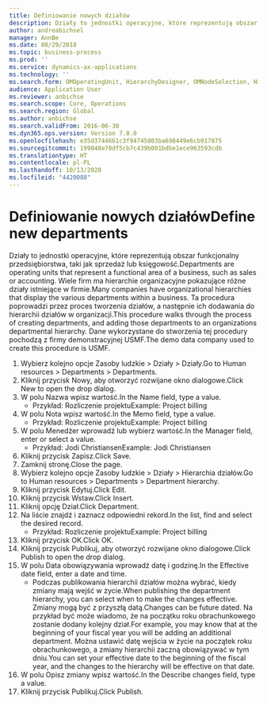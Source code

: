 ```yaml
---
title: Definiowanie nowych działów
description: Działy to jednostki operacyjne, które reprezentują obszar funkcjonalny przedsiębiorstwa, taki jak sprzedaż lub księgowość.
author: andreabichsel
manager: AnnBe
ms.date: 08/29/2018
ms.topic: business-process
ms.prod: ''
ms.service: dynamics-ax-applications
ms.technology: ''
ms.search.form: OMOperatingUnit, HierarchyDesigner, OMNodeSelection, HierarchyPublishAndCloseForm, HcmPersonnelManagementWorkspace
audience: Application User
ms.reviewer: anbichse
ms.search.scope: Core, Operations
ms.search.region: Global
ms.author: anbichse
ms.search.validFrom: 2016-06-30
ms.dyn365.ops.version: Version 7.0.0
ms.openlocfilehash: e35d3744661c3f94745803ba698449e6cb917875
ms.sourcegitcommit: 199848e78df5cb7c439b001bdbe1ece963593cdb
ms.translationtype: HT
ms.contentlocale: pl-PL
ms.lasthandoff: 10/13/2020
ms.locfileid: "4420088"
---
```

# <a name="define-new-departments"></a><span data-ttu-id="85e6b-103">Definiowanie nowych działów</span><span class="sxs-lookup"><span data-stu-id="85e6b-103">Define new departments</span></span>



<span data-ttu-id="85e6b-104">Działy to jednostki operacyjne, które reprezentują obszar funkcjonalny przedsiębiorstwa, taki jak sprzedaż lub księgowość.</span><span class="sxs-lookup"><span data-stu-id="85e6b-104">Departments are operating units that represent a functional area of a business, such as sales or accounting.</span></span> <span data-ttu-id="85e6b-105">Wiele firm ma hierarchie organizacyjne pokazujące różne działy istniejące w firmie.</span><span class="sxs-lookup"><span data-stu-id="85e6b-105">Many companies have organizational hierarchies that display the various departments within a business.</span></span> <span data-ttu-id="85e6b-106">Ta procedura poprowadzi przez proces tworzenia działów, a następnie ich dodawania do hierarchii działów w organizacji.</span><span class="sxs-lookup"><span data-stu-id="85e6b-106">This procedure walks through the process of creating departments, and adding those departments to an organizations departmental hierarchy.</span></span> <span data-ttu-id="85e6b-107">Dane wykorzystane do stworzenia tej procedury pochodzą z firmy demonstracyjnej USMF.</span><span class="sxs-lookup"><span data-stu-id="85e6b-107">The demo data company used to create this procedure is USMF.</span></span>

1. <span data-ttu-id="85e6b-108">Wybierz kolejno opcje Zasoby ludzkie > Działy > Działy.</span><span class="sxs-lookup"><span data-stu-id="85e6b-108">Go to Human resources > Departments > Departments.</span></span>
2. <span data-ttu-id="85e6b-109">Kliknij przycisk Nowy, aby otworzyć rozwijane okno dialogowe.</span><span class="sxs-lookup"><span data-stu-id="85e6b-109">Click New to open the drop dialog.</span></span>
3. <span data-ttu-id="85e6b-110">W polu Nazwa wpisz wartość.</span><span class="sxs-lookup"><span data-stu-id="85e6b-110">In the Name field, type a value.</span></span>
    * <span data-ttu-id="85e6b-111">Przykład: Rozliczenie projektu</span><span class="sxs-lookup"><span data-stu-id="85e6b-111">Example: Project billing</span></span>  
4. <span data-ttu-id="85e6b-112">W polu Nota wpisz wartość.</span><span class="sxs-lookup"><span data-stu-id="85e6b-112">In the Memo field, type a value.</span></span>
    * <span data-ttu-id="85e6b-113">Przykład: Rozliczenie projektu</span><span class="sxs-lookup"><span data-stu-id="85e6b-113">Example: Project billing</span></span>  
5. <span data-ttu-id="85e6b-114">W polu Menedżer wprowadź lub wybierz wartość.</span><span class="sxs-lookup"><span data-stu-id="85e6b-114">In the Manager field, enter or select a value.</span></span>
    * <span data-ttu-id="85e6b-115">Przykład: Jodi Christiansen</span><span class="sxs-lookup"><span data-stu-id="85e6b-115">Example: Jodi Christiansen</span></span>  
6. <span data-ttu-id="85e6b-116">Kliknij przycisk Zapisz.</span><span class="sxs-lookup"><span data-stu-id="85e6b-116">Click Save.</span></span>
7. <span data-ttu-id="85e6b-117">Zamknij stronę.</span><span class="sxs-lookup"><span data-stu-id="85e6b-117">Close the page.</span></span>
8. <span data-ttu-id="85e6b-118">Wybierz kolejno opcje Zasoby ludzkie > Działy > Hierarchia działów.</span><span class="sxs-lookup"><span data-stu-id="85e6b-118">Go to Human resources > Departments > Department hierarchy.</span></span>
9. <span data-ttu-id="85e6b-119">Kliknij przycisk Edytuj.</span><span class="sxs-lookup"><span data-stu-id="85e6b-119">Click Edit.</span></span>
10. <span data-ttu-id="85e6b-120">Kliknij przycisk Wstaw.</span><span class="sxs-lookup"><span data-stu-id="85e6b-120">Click Insert.</span></span>
11. <span data-ttu-id="85e6b-121">Kliknij opcję Dział.</span><span class="sxs-lookup"><span data-stu-id="85e6b-121">Click Department.</span></span>
12. <span data-ttu-id="85e6b-122">Na liście znajdź i zaznacz odpowiedni rekord.</span><span class="sxs-lookup"><span data-stu-id="85e6b-122">In the list, find and select the desired record.</span></span>
    * <span data-ttu-id="85e6b-123">Przykład: Rozliczenie projektu</span><span class="sxs-lookup"><span data-stu-id="85e6b-123">Example: Project billing</span></span>  
13. <span data-ttu-id="85e6b-124">Kliknij przycisk OK.</span><span class="sxs-lookup"><span data-stu-id="85e6b-124">Click OK.</span></span>
14. <span data-ttu-id="85e6b-125">Kliknij przycisk Publikuj, aby otworzyć rozwijane okno dialogowe.</span><span class="sxs-lookup"><span data-stu-id="85e6b-125">Click Publish to open the drop dialog.</span></span>
15. <span data-ttu-id="85e6b-126">W polu Data obowiązywania wprowadź datę i godzinę.</span><span class="sxs-lookup"><span data-stu-id="85e6b-126">In the Effective date field, enter a date and time.</span></span>
    * <span data-ttu-id="85e6b-127">Podczas publikowania hierarchii działów można wybrać, kiedy zmiany mają wejść w życie.</span><span class="sxs-lookup"><span data-stu-id="85e6b-127">When publishing the department hierarchy, you can select when to make the changes effective.</span></span> <span data-ttu-id="85e6b-128">Zmiany mogą być z przyszłą datą.</span><span class="sxs-lookup"><span data-stu-id="85e6b-128">Changes can be future dated.</span></span> <span data-ttu-id="85e6b-129">Na przykład być może wiadomo, że na początku roku obrachunkowego zostanie dodany kolejny dział.</span><span class="sxs-lookup"><span data-stu-id="85e6b-129">For example, you may know that at the beginning of your fiscal year you will be adding an additional department.</span></span> <span data-ttu-id="85e6b-130">Można ustawić datę wejścia w życie na początek roku obrachunkowego, a zmiany hierarchii zaczną obowiązywać w tym dniu.</span><span class="sxs-lookup"><span data-stu-id="85e6b-130">You can set your effective date to the beginning of the fiscal year, and the changes to the hierarchy will be effective on that date.</span></span>  
16. <span data-ttu-id="85e6b-131">W polu Opisz zmiany wpisz wartość.</span><span class="sxs-lookup"><span data-stu-id="85e6b-131">In the Describe changes field, type a value.</span></span>
17. <span data-ttu-id="85e6b-132">Kliknij przycisk Publikuj.</span><span class="sxs-lookup"><span data-stu-id="85e6b-132">Click Publish.</span></span>

